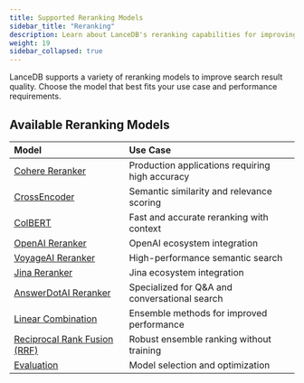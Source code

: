 ```yaml
---
title: Supported Reranking Models 
sidebar_title: "Reranking"
description: Learn about LanceDB's reranking capabilities for improving search result quality. Includes built-in rerankers like Cohere, CrossEncoder, ColBERT, and custom reranker implementation.
weight: 19
sidebar_collapsed: true
---
```


LanceDB supports a variety of reranking models to improve search result quality. Choose the model that best fits your use case and performance requirements.

## Available Reranking Models

| Model | Use Case |
|:------|:---------|
| [Cohere Reranker](../reranking/cohere/) | Production applications requiring high accuracy |
| [CrossEncoder](../reranking/cross_encoder/) | Semantic similarity and relevance scoring |
| [ColBERT](../reranking/colbert/) | Fast and accurate reranking with context |
| [OpenAI Reranker](../reranking/openai/) | OpenAI ecosystem integration |
| [VoyageAI Reranker](../reranking/voyageai/) | High-performance semantic search |
| [Jina Reranker](../reranking/jina/) | Jina ecosystem integration |
| [AnswerDotAI Reranker](../reranking/answerdotai/) | Specialized for Q&A and conversational search |
| [Linear Combination](../reranking/linear_combination/) | Ensemble methods for improved performance |
| [Reciprocal Rank Fusion (RRF)](../reranking/rrf/) | Robust ensemble ranking without training |
| [Evaluation](../reranking/eval/) | Model selection and optimization |
